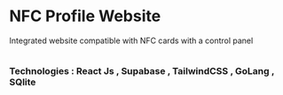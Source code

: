 <h1>NFC Profile Website</h1>

<p>Integrated website compatible with NFC cards with a control panel</p>

<img src="https://i.postimg.cc/mr84BqfW/img-1.png" alt="" />

<h3>Technologies : React Js , Supabase , TailwindCSS , GoLang , SQlite </h3>
